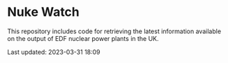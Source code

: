 # Nuke Watch

This repository includes code for retrieving the latest information available on the output of EDF nuclear power plants in the UK.

Last updated: 2023-03-31 18:09